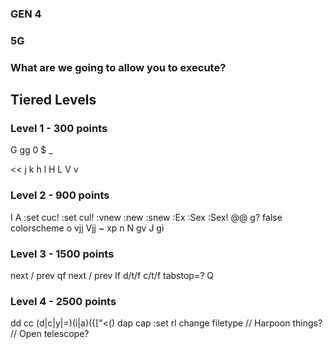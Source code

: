 ### GEN 4
### 5G

### What are we going to allow you to execute?

## Tiered Levels
### Level 1 - 300 points
G
gg
0
$
_
<esc>
>>
<<
j
k
h
l
H
L
V
v


### Level 2 - 900 points
I
A
:set cuc!
:set cul!
:vnew
:new
:snew
:Ex
:Sex
:Sex!
@@
g?
false
colorscheme
<c-w>o
vjj
Vjj
~
xp
n
N
gv
J
gi

### Level 3 - 1500 points
next / prev qf
next / prev lf
d/t/f
c/t/f
tabstop=?
Q

### Level 4 - 2500 points
dd
cc
(d|c|y|=)(i|a)({["<()
dap
cap
:set rl
change filetype
// Harpoon things?
// Open telescope?

